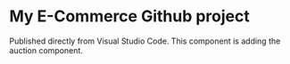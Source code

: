 # My E-Commerce Github project 

Published directly from Visual Studio Code. This component is adding the auction component. 